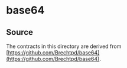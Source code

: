 # base64

## Source

The contracts in this directory are derived from
[https://github.com/Brechtpd/base64](https://github.com/Brechtpd/base64).
